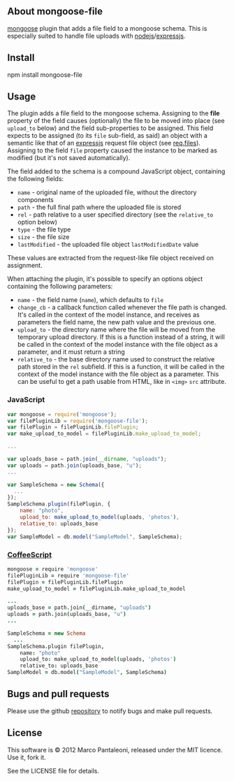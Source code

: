 ## About mongoose-file

[mongoose][] plugin that adds a file field to a mongoose schema.
This is especially suited to handle file uploads with [nodejs][]/[expressjs][].

## Install

npm install mongoose-file

## Usage

The plugin adds a file field to the mongoose schema. Assigning to the **file** property of the field causes (optionally) the file to be moved into place (see `upload_to` below) and the field sub-properties to be assigned.
This field expects to be assigned (to its `file` sub-field, as said) an object with a semantic like that of an [expressjs][] request file object (see [req.files](http://expressjs.com/api.html#req.files)).
Assigning to the field `file` property caused the instance to be marked as modified (but it's not saved automatically).

The field added to the schema is a compound JavaScript object, containing the following fields:

* `name` - original name of the uploaded file, without the directory components
* `path` - the full final path where the uploaded file is stored
* `rel` - path relative to a user specified directory (see the `relative_to` option below)
* `type` - the file type
* `size` - the file size
* `lastModified` - the uploaded file object `lastModifiedDate` value

These values are extracted from the request-like file object received on assignment.

When attaching the plugin, it's possible to specify an options object containing the following parameters:

* `name` - the field name (`name`), which defaults to `file`
* `change_cb` - a callback function called whenever the file path is changed. It's called in the context of the model instance, and receives as parameters the field name, the new path value and the previous one.
* `upload_to` - the directory name where the file will be moved from the temporary upload directory. If this is a function instead of a string, it will be called in the context of the model instance with the file object as a parameter, and it must return a string
* `relative_to` - the base directory name used to construct the relative path stored in the `rel` subfield. If this is a function, it will be called in the context of the model instance with the file object as a parameter. This can be useful to get a path usable from HTML, like in `<img>` `src` attribute.

### JavaScript

```javascript
var mongoose = require('mongoose');
var filePluginLib = require('mongoose-file');
var filePlugin = filePluginLib.filePlugin;
var make_upload_to_model = filePluginLib.make_upload_to_model;

...

var uploads_base = path.join(__dirname, "uploads");
var uploads = path.join(uploads_base, "u");
...

var SampleSchema = new Schema({
  ...
});
SampleSchema.plugin(filePlugin, {
	name: "photo",
	upload_to: make_upload_to_model(uploads, 'photos'),
	relative_to: uploads_base
});
var SampleModel = db.model("SampleModel", SampleSchema);
```

### [CoffeeScript][]

```coffeescript
mongoose = require 'mongoose'
filePluginLib = require 'mongoose-file'
filePlugin = filePluginLib.filePlugin
make_upload_to_model = filePluginLib.make_upload_to_model

...
uploads_base = path.join(__dirname, "uploads")
uploads = path.join(uploads_base, "u")
...

SampleSchema = new Schema
  ...
SampleSchema.plugin filePlugin,
	name: "photo"
	upload_to: make_upload_to_model(uploads, 'photos')
	relative_to: uploads_base
SampleModel = db.model("SampleModel", SampleSchema)
```

## Bugs and pull requests

Please use the github [repository][] to notify bugs and make pull requests.

## License

This software is © 2012 Marco Pantaleoni, released under the MIT licence. Use it, fork it.

See the LICENSE file for details.

[mongoose]: http://mongoosejs.com
[CoffeeScript]: http://jashkenas.github.com/coffee-script/
[nodejs]: http://nodejs.org/
[expressjs]: http://expressjs.com
[Mocha]: http://visionmedia.github.com/mocha/
[repository]: http://github.com/panta/mongoose-file

